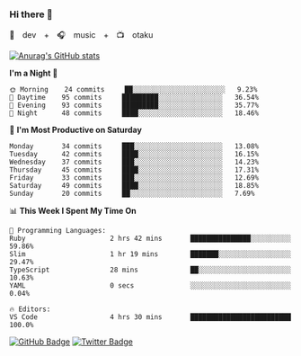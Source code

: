 ### Hi there 👋

🚀　dev　+　🎧　music　+　📺　otaku


[![Anurag's GitHub stats](https://github-readme-stats.vercel.app/api?username=koheitasaka&count_private=true&show_icons=true&theme=monokai)](https://github.com/koheitasaka/github-readme-stats)

<!--START_SECTION:waka-->
**I'm a Night 🦉** 

```text
🌞 Morning    24 commits     ██░░░░░░░░░░░░░░░░░░░░░░░   9.23% 
🌆 Daytime    95 commits     █████████░░░░░░░░░░░░░░░░   36.54% 
🌃 Evening    93 commits     █████████░░░░░░░░░░░░░░░░   35.77% 
🌙 Night      48 commits     ████░░░░░░░░░░░░░░░░░░░░░   18.46%

```
📅 **I'm Most Productive on Saturday** 

```text
Monday       34 commits     ███░░░░░░░░░░░░░░░░░░░░░░   13.08% 
Tuesday      42 commits     ████░░░░░░░░░░░░░░░░░░░░░   16.15% 
Wednesday    37 commits     ███░░░░░░░░░░░░░░░░░░░░░░   14.23% 
Thursday     45 commits     ████░░░░░░░░░░░░░░░░░░░░░   17.31% 
Friday       33 commits     ███░░░░░░░░░░░░░░░░░░░░░░   12.69% 
Saturday     49 commits     ████░░░░░░░░░░░░░░░░░░░░░   18.85% 
Sunday       20 commits     ██░░░░░░░░░░░░░░░░░░░░░░░   7.69%

```


📊 **This Week I Spent My Time On** 

```text
💬 Programming Languages: 
Ruby                     2 hrs 42 mins       ███████████████░░░░░░░░░░   59.86% 
Slim                     1 hr 19 mins        ███████░░░░░░░░░░░░░░░░░░   29.47% 
TypeScript               28 mins             ██░░░░░░░░░░░░░░░░░░░░░░░   10.63% 
YAML                     0 secs              ░░░░░░░░░░░░░░░░░░░░░░░░░   0.04%

🔥 Editors: 
VS Code                  4 hrs 30 mins       █████████████████████████   100.0%

```


<!--END_SECTION:waka-->

[![GitHub Badge](https://img.shields.io/badge/GitHub-100000?style=for-the-badge&logo=github&logoColor=white)](https://github.com/koheitasaka)
[![Twitter Badge](https://img.shields.io/badge/Twitter-1DA1F2?style=for-the-badge&logo=twitter&logoColor=white)](https://twitter.com/sleep_asleep_)
